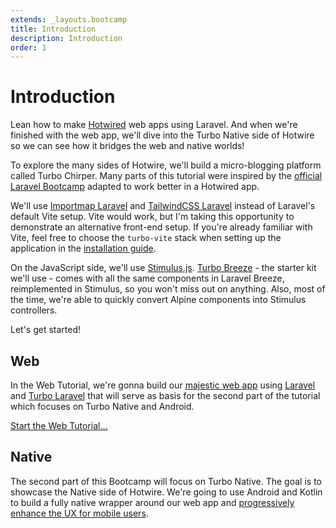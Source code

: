 ```yaml
---
extends: _layouts.bootcamp
title: Introduction
description: Introduction
order: 1
---
```


# Introduction

Lean how to make [Hotwired](https://hotwired.dev/) web apps using Laravel. And when we're finished with the web app, we'll dive into the Turbo Native side of Hotwire so we can see how it bridges the web and native worlds!

To explore the many sides of Hotwire, we'll build a micro-blogging platform called Turbo Chirper. Many parts of this tutorial were inspired by the [official Laravel Bootcamp](https://bootcamp.laravel.com/) adapted to work better in a Hotwired app.

We'll use [Importmap Laravel](https://github.com/tonysm/importmap-laravel) and [TailwindCSS Laravel](https://github.com/tonysm/tailwindcss-laravel) instead of Laravel's default Vite setup. Vite would work, but I'm taking this opportunity to demonstrate an alternative front-end setup. If you're already familiar with Vite, feel free to choose the `turbo-vite` stack when setting up the application in the [installation guide](/guides/installation).

On the JavaScript side, we'll use [Stimulus.js](https://stimulus.hotwired.dev/). [Turbo Breeze](https://github.com/hotwired-laravel/turbo-breeze) - the starter kit we'll use - comes with all the same components in Laravel Breeze, reimplemented in Stimulus, so you won't miss out on anything. Also, most of the time, we're able to quickly convert Alpine components into Stimulus controllers.

Let's get started!

## Web

In the Web Tutorial, we're gonna build our [majestic web app](https://m.signalvnoise.com/the-majestic-monolith/) using [Laravel](https://laravel.com/) and [Turbo Laravel](https://github.com/hotwired-laravel/turbo-laravel) that will serve as basis for the second part of the tutorial which focuses on Turbo Native and Android.

[Start the Web Tutorial...](/guides/installation)

## Native

The second part of this Bootcamp will focus on Turbo Native. The goal is to showcase the Native side of Hotwire. We're going to use Android and Kotlin to build a fully native wrapper around our web app and [progressively enhance the UX for mobile users](https://m.signalvnoise.com/basecamp-3-for-ios-hybrid-architecture/).
